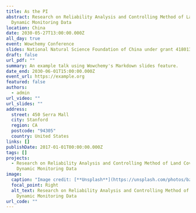 ```yaml
---
title: As the PI
abstract: Research on Reliability Analysis and Controlling Method of Land Cover
  Dynamic Monitoring Data
location: China
date: 2030-05-27T13:00:00.000Z
all_day: true
event: Wowchemy Conference
slides: National Natural Science Foundation of China under grant 41801323
draft: false
url_pdf: ""
summary: An example talk using Wowchemy's Markdown slides feature.
date_end: 2030-06-01T15:00:00.000Z
event_url: https://example.org
featured: false
authors:
  - admin
url_video: ""
url_slides: ""
address:
  street: 450 Serra Mall
  city: Stanford
  region: CA
  postcode: "94305"
  country: United States
links: []
publishDate: 2017-01-01T00:00:00.000Z
tags: []
projects:
  - Research on Reliability Analysis and Controlling Method of Land Cover
    Dynamic Monitoring Data
image:
  caption: "Image credit: [**Unsplash**](https://unsplash.com/photos/bzdhc5b3Bxs)"
  focal_point: Right
  alt_text: Research on Reliability Analysis and Controlling Method of Land Cover
    Dynamic Monitoring Data
url_code: ""
---
```

